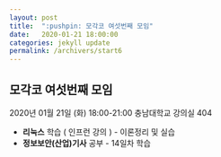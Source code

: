 ```yaml
---
layout: post
title:  ":pushpin: 모각코 여섯번째 모임"
date:   2020-01-21 18:00:00
categories: jekyll update
permalink: /archivers/start6
---
```


## 모각코 여섯번째 모임 ##

2020년 01월 21일 (화)
18:00-21:00
충남대학교 강의실 404

* **리눅스** 학습 ( 인프런 강의 ) - 이론정리 및 실습
* **정보보안(산업)기사** 공부 - 14일차 학습
